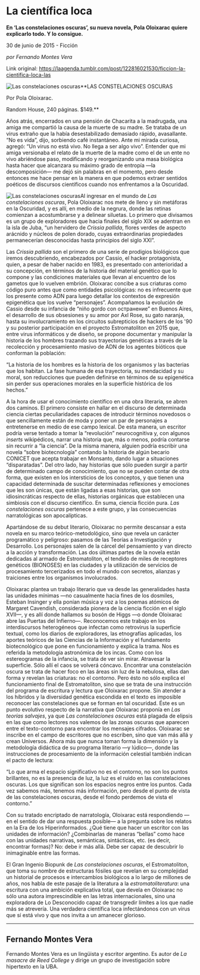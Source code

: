 # La científica loca

**En ‘Las constelaciones oscuras’, su nueva novela, Pola Oloixarac quiere explicarlo todo. Y lo consigue.**

30 de junio de 2015 - Ficción

_por Fernando Montes Vera_

Link original: https://laagenda.tumblr.com/post/122816021530/ficcion-la-cientifica-loca-las

![Las constelaciones oscuras](https://64.media.tumblr.com/4404968d7d77271ef8d981bb3c64e51a/tumblr_inline_p921l7Xm6b1t6q87u_500.jpg)**LAS CONSTELACIONES OSCURAS  

Por Pola Oloixarac.  

Random House, 240 páginas. $149.**

Años atrás, encerrados en una pensión de Chacarita a la madrugada, una amiga me compartió la causa de la muerte de su madre. Se trataba de un virus extraño que la había desestabilizado demasiado rápido, avasallante. “No es vida”, dijo, sorbiendo café instantáneo. Ante mi mirada curiosa, agregó: “Un virus no está vivo. No llega a ser algo vivo”. Entender que mi amiga versionaba el relato de la muerte de la madre como el de un ente no vivo abriéndose paso, modificando y reorganizando una masa biológica hasta hacer que alcanzara su máximo grado de entropía —la descomposición— me dejó sin palabras en el momento, pero desde entonces me hace pensar en la manera en que podemos extraer sentidos poéticos de discursos científicos cuando nos enfrentamos a la Oscuridad.

![Las constelaciones oscuras](https://64.media.tumblr.com/8ce877f41ecc588bdddacb7b93ba684c/tumblr_inline_p921l8Lsmz1t6q87u_250.jpg)Al ingresar en el mundo de *Las constelaciones oscuras*, Pola Oloixarac nos mete de lleno y sin metáforas en la Oscuridad, y es allí, en medio de la negrura, donde las retinas comienzan a acostumbrarse y a delinear siluetas. Lo primero que divisamos es un grupo de exploradores que hacia finales del siglo XIX se adentran en la isla de Juba, “un hervidero de *Crissia pallida*, flores verdes de aspecto arácnido y núcleos de polen dorado, cuyas extraordinarias propiedades permanecerían desconocidas hasta principios del siglo XXI”.

Las *Crissia pallida* son el primero de una serie de prodigios biológicos que iremos descubriendo, encabezados por Cassio, el hacker protagonista, quien, a pesar de haber nacido en 1983, es presentado con anterioridad a su concepción, en términos de la historia del material genético que lo compone y las condiciones materiales que llevan al encuentro de los gametos que lo vuelven embrión. Oloixarac concibe a sus criaturas como código puro antes que como entidades psicológicas: no es infrecuente que los presente como ADN para luego detallar los contextos de expresión epigenética que los vuelve “personajes”. Acompañamos la evolución de Cassio desde su infancia de “niño gordo con остранение” en Buenos Aires, el desarrollo de sus obsesiones y su amor por Axl Rose, su gato naranja, hasta su involucramiento en los circuitos subrepticios de hackers de los '90 y su posterior participación en el proyecto Estromatoliton en 2015 que, entre virus informáticos y de diseño, se propone documentar y manipular la historia de los hombres trazando sus trayectorias genéticas a través de la recolección y procesamiento masivo de ADN de los agentes bióticos que conforman la población:

“La historia de los hombres es la historia de los organismos y las bacterias que los habitan. La fase humana de esa trayectoria, su mendacidad y su moral, son reducciones que pueden definirse en términos de su epigenética sin perder sus operaciones morales en la superficie histórica de los hechos.”

A la hora de usar el conocimiento científico en una obra literaria, se abren dos caminos. El primero consiste en hallar en el discurso de determinada ciencia ciertas peculiaridades capaces de introducir términos novedosos o que sencillamente están de moda y poner un par de personajes a entretenerse en medio de ese campo lexical. De esta manera, un escritor podría verse tentado a tomar la “revolución” neurocognitiva y, con algunos *inserts* wikipédicos, narrar una historia que, más o menos, podría contarse sin recurrir a “la ciencia”. De la misma manera, alguien podría escribir una novela “sobre biotecnología” contando la historia de algún becario CONICET que acepta trabajar en Monsanto, dando lugar a situaciones “disparatadas”. Del otro lado, hay historias que sólo pueden surgir a partir de determinado campo de conocimiento, que no se pueden contar de otra forma, que existen en los intersticios de los conceptos, y que tienen una capacidad determinada de suscitar determinadas reflexiones y emociones que les son únicas, que están ligadas a esas historias, que son idiosincráticas respecto de ellas, historias orgánicas que establecen una simbiosis con el discurso científico. En suma, ciencia ficción pura. *Las constelaciones oscuras* pertenece a este grupo, y las consecuencias narratológicas son apocalípticas.

Apartándose de su debut literario, Oloixarac no permite descansar a esta novela en su marco teórico-metodológico, sino que revela un carácter programático y peligroso: pasamos de las Teorías a Investigación y Desarrollo. Los personajes salen de la cárcel del pensamiento y van directo a la acción y transformación. Las dos últimas partes de la novela están dedicadas al armado de Estromatoliton, el tendido de miles de receptores genéticos (BIONOSES) en las ciudades y la utilización de servicios de procesamiento tercerizados en todo el mundo con secretos, alianzas y traiciones entre los organismos involucrados.

Oloixarac plantea un trabajo literario que va desde las generalidades hasta las unidades mínimas —no casualmente hacia fines de los dosmiles, Esteban Insinger y ella ponían música y voz a los poemas atómicos de Margaret Cavendish, considerada pionera de la ciencia ficción en el siglo XVII—, y es allí donde hallamos su bosón de Higgs —o donde Oloixarac abre las Puertas del Infierno—. Reconocemos este trabajo en los interdiscursos heterogéneos que infectan como retrovirus la superficie textual, como los diarios de exploradores, las etnografías aplicadas, los aportes teóricos de las Ciencias de la Información y el fundamento biotecnológico que pone en funcionamiento y explica la trama. Nos es referida la metodología astronómica de los incas. Como con los estereogramas de la infancia, se trata de ver sin mirar. Atravesar la superficie. Sólo allí el caos se volverá cóncavo. Encontrar una constelación oscura se trata de hacer foco en las áreas sin luz de la nebulosa, ellas dan forma y revelan las criaturas: no el contorno. Pero ésto no sólo explica el funcionamiento final de Estromatoliton, sino que se trata de una instrucción del programa de escritura y lectura que Oloixarac propone. Sin atender a los híbridos y la diversidad genética escondida en el texto es imposible reconocer las constelaciones que se forman en tal oscuridad. Éste es un punto evolutivo respecto de la narrativa que Oloixarac proponía en *Las teorías salvajes*, ya que *Las constelaciones oscuras* está plagada de elipsis en las que como lectores nos valemos de las zonas oscuras que aparecen entre el texto-contorno para encontrar los mensajes cifrados. Oloixarac se inscribe en el campo de escritores que no escriben, sino que van más allá y crean Universos. Ahora más que nunca toman forma la dimensión y la metodología didáctica de su programa literario —y lúdico—, donde las instrucciones de procesamiento de la información celestial también indican el pacto de lectura:

“Lo que arma el espacio significativo no es el contorno, no son los puntos brillantes, no es la presencia de luz, la luz es el ruido en las constelaciones oscuras. Los que significan son los espacios negros entre los puntos. Cada vez sabemos más, tenemos más información, pero desde el punto de vista de las constelaciones oscuras, desde el fondo perdemos de vista el contorno.”

Con su tratado encriptado de narratología, Oloixarac está respondiendo —en el sentido de dar una respuesta posible— a la pregunta sobre los relatos en la Era de los Hiperinformados. ¿Qué tiene que hacer un escritor con las unidades de información? ¿Combinarlas de maneras “bellas” como hace con las unidades narrativas, semánticas, sintácticas, etc. (es decir, encontrar formas)? No: debe ir más allá. Debe ser capaz de descubrir lo inimaginable entre las formas. 

El Gran Ingenio Biopunk de *Las constelaciones oscuras*, el Estromatoliton, que toma su nombre de estructuras fósiles que revelan en su complejidad un historial de procesos e intercambios biológicos a lo largo de millones de años, nos habla de este pasaje de la literatura a la *estromatoliteratura*: una escritura con una ambición explicativa total, que devela en Oloixarac no sólo una autora imprescindible en las letras internacionales, sino una exploradora de Lo Desconocido capaz de transgredir límites a los que nadie más se atrevería. Una verdadera científica loca infectándonos con un virus que sí está vivo y que nos invita a un amanecer glorioso. 

  




---

 Fernando Montes Vera
---------------------

 Fernando Montes Vera es un lingüista y escritor argentino. Es autor de *La masacre de Reed College* y dirige un grupo de investigación sobre hipertexto en la UBA.

